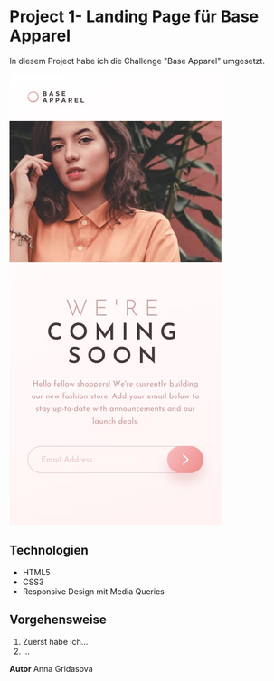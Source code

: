 # Project 1- Landing Page für Base Apparel

In diesem Project habe ich die Challenge "Base Apparel" umgesetzt.

![](./Starterkit/design/mobile-design.jpg)


## Technologien 
- HTML5
- CSS3
- Responsive Design mit Media Queries

## Vorgehensweise 
1. Zuerst habe ich...
2. ...

**Autor**
Anna Gridasova 
